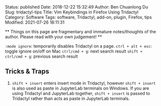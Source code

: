 Status: published
Date: 2018-12-22 15:32:49
Author: Ben Chuanlong Du
Slug: tridactyl-tips
Title: Vim Keybindings in Firefox Using Tridactyl
Category: Software
Tags: software, Tridactyl, add-on, plugin, Firefox, tips
Modified: 2021-07-26 18:11:31

**
Things on this page are
fragmentary and immature notes/thoughts of the author.
Please read with your own judgement!
**

`:mode ignore`: temporarily disables Tridactyl on a page.
`ctrl + alt + esc`: toggle ignore on/off on Mac
`ctrl/cmd + g`: next search result
`shift + ctrl/cmd + g`: previous search result

## Tricks & Traps

1. `shift + insert` enters insert mode in Tridactyl, however `shift + insert` is also used as paste in JupyterLab terminals on Windows. 
    If you are using Tridactyl and JupyterLab together,
    `shift + insert` is passed to Tridactyl rather than acts as paste in JupyterLab terminals.
    
